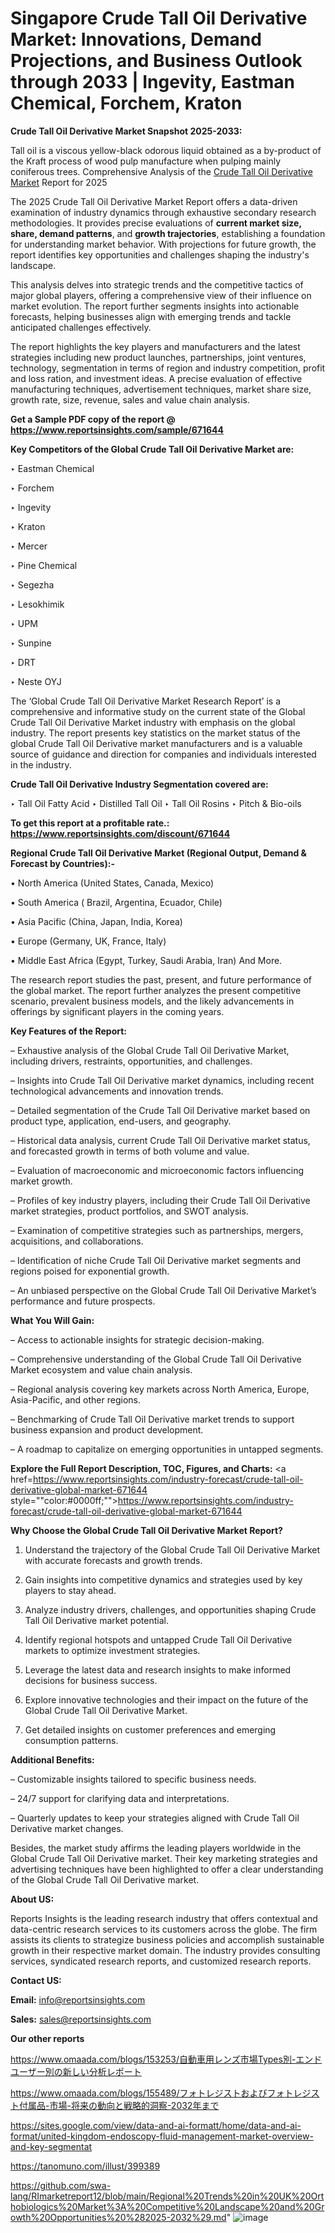 # Singapore Crude Tall Oil Derivative Market: Innovations, Demand Projections, and Business Outlook through 2033 | Ingevity, Eastman Chemical, Forchem, Kraton

<strong>Crude Tall Oil Derivative Market Snapshot 2025-2033:</strong>

Tall oil is a viscous yellow-black odorous liquid obtained as a by-product of the Kraft process of wood pulp manufacture when pulping mainly coniferous trees. Comprehensive Analysis of the <a href=https://www.reportsinsights.com/sample/671644>Crude Tall Oil Derivative Market</a> Report for 2025

The 2025 Crude Tall Oil Derivative Market Report offers a data-driven examination of industry dynamics through exhaustive secondary research methodologies. It provides precise evaluations of <strong>current market size, share, demand patterns</strong>, and <strong>growth trajectories</strong>, establishing a foundation for understanding market behavior. With projections for future growth, the report identifies key opportunities and challenges shaping the industry's landscape.

This analysis delves into strategic trends and the competitive tactics of major global players, offering a comprehensive view of their influence on market evolution. The report further segments insights into actionable forecasts, helping businesses align with emerging trends and tackle anticipated challenges effectively.

The report highlights the key players and manufacturers and the latest strategies including new product launches, partnerships, joint ventures, technology, segmentation in terms of region and industry competition, profit and loss ration, and investment ideas. A precise evaluation of effective manufacturing techniques, advertisement techniques, market share size, growth rate, size, revenue, sales and value chain analysis.

<strong>Get a Sample PDF copy of the report @ <a href=https://www.reportsinsights.com/sample/671644 style=color:#0000ff;>https://www.reportsinsights.com/sample/671644</a></strong>

<strong>Key Competitors of the Global Crude Tall Oil Derivative Market are:</strong>

‣ Eastman Chemical

‣ Forchem

‣ Ingevity

‣ Kraton

‣ Mercer

‣ Pine Chemical

‣ Segezha

‣ Lesokhimik

‣ UPM

‣ Sunpine

‣ DRT

‣ Neste OYJ

The ‘Global Crude Tall Oil Derivative Market Research Report’ is a comprehensive and informative study on the current state of the Global Crude Tall Oil Derivative Market industry with emphasis on the global industry. The report presents key statistics on the market status of the global Crude Tall Oil Derivative market manufacturers and is a valuable source of guidance and direction for companies and individuals interested in the industry.

<strong>Crude Tall Oil Derivative Industry Segmentation covered are:</strong>

‣ Tall Oil Fatty Acid
‣ Distilled Tall Oil
‣ Tall Oil Rosins
‣ Pitch & Bio-oils

<strong>To get this report at a profitable rate.: <a href=https://www.reportsinsights.com/discount/671644 style=color:#0000ff;>https://www.reportsinsights.com/discount/671644</a></strong>

<strong>Regional Crude Tall Oil Derivative Market (Regional Output, Demand &amp; Forecast by Countries):-</strong>

• North America (United States, Canada, Mexico)

• South America ( Brazil, Argentina, Ecuador, Chile)

• Asia Pacific (China, Japan, India, Korea)

• Europe (Germany, UK, France, Italy)

• Middle East Africa (Egypt, Turkey, Saudi Arabia, Iran) And More.

The research report studies the past, present, and future performance of the global market. The report further analyzes the present competitive scenario, prevalent business models, and the likely advancements in offerings by significant players in the coming years.

<strong>Key Features of the Report:</strong>

– Exhaustive analysis of the Global Crude Tall Oil Derivative Market, including drivers, restraints, opportunities, and challenges.

– Insights into Crude Tall Oil Derivative market dynamics, including recent technological advancements and innovation trends.

– Detailed segmentation of the Crude Tall Oil Derivative market based on product type, application, end-users, and geography.

– Historical data analysis, current Crude Tall Oil Derivative market status, and forecasted growth in terms of both volume and value.

– Evaluation of macroeconomic and microeconomic factors influencing market growth.

– Profiles of key industry players, including their Crude Tall Oil Derivative market strategies, product portfolios, and SWOT analysis.

– Examination of competitive strategies such as partnerships, mergers, acquisitions, and collaborations.

– Identification of niche Crude Tall Oil Derivative market segments and regions poised for exponential growth.

– An unbiased perspective on the Global Crude Tall Oil Derivative Market’s performance and future prospects.

<strong>What You Will Gain:</strong>

– Access to actionable insights for strategic decision-making.

– Comprehensive understanding of the Global Crude Tall Oil Derivative Market ecosystem and value chain analysis.

– Regional analysis covering key markets across North America, Europe, Asia-Pacific, and other regions.

– Benchmarking of Crude Tall Oil Derivative market trends to support business expansion and product development.

– A roadmap to capitalize on emerging opportunities in untapped segments.

<strong>Explore the Full Report Description, TOC, Figures, and Charts:</strong>
<a href=https://www.reportsinsights.com/industry-forecast/crude-tall-oil-derivative-global-market-671644 style=""color:#0000ff;"">https://www.reportsinsights.com/industry-forecast/crude-tall-oil-derivative-global-market-671644</a>

<strong>Why Choose the Global Crude Tall Oil Derivative Market Report?</strong>

1. Understand the trajectory of the Global Crude Tall Oil Derivative Market with accurate forecasts and growth trends.

2. Gain insights into competitive dynamics and strategies used by key players to stay ahead.

3. Analyze industry drivers, challenges, and opportunities shaping Crude Tall Oil Derivative market potential.

4. Identify regional hotspots and untapped Crude Tall Oil Derivative markets to optimize investment strategies.

5. Leverage the latest data and research insights to make informed decisions for business success.

6. Explore innovative technologies and their impact on the future of the Global Crude Tall Oil Derivative Market.

7. Get detailed insights on customer preferences and emerging consumption patterns.

<strong>Additional Benefits:</strong>

– Customizable insights tailored to specific business needs.

– 24/7 support for clarifying data and interpretations.

– Quarterly updates to keep your strategies aligned with Crude Tall Oil Derivative market changes.

Besides, the market study affirms the leading players worldwide in the Global Crude Tall Oil Derivative market. Their key marketing strategies and advertising techniques have been highlighted to offer a clear understanding of the Global Crude Tall Oil Derivative market.

<strong><strong>About US</strong>:</strong>

Reports Insights is the leading research industry that offers contextual and data-centric research services to its customers across the globe. The firm assists its clients to strategize business policies and accomplish sustainable growth in their respective market domain. The industry provides consulting services, syndicated research reports, and customized research reports.

<strong>Contact US:</strong>

<p class=><b>Email:</b> <a href=mailto:info@reportsinsights.com>info@reportsinsights.com</a></p>
<p class=><b>Sales:</b> <a href=mailto:sales@reportsinsights.com>sales@reportsinsights.com</a></p>

<strong>Our other reports</strong>

<a href=https://www.omaada.com/blogs/153253/自動車用レンズ市場Types別-エンドユーザー別の新しい分析レポート>https://www.omaada.com/blogs/153253/自動車用レンズ市場Types別-エンドユーザー別の新しい分析レポート</a>

<a href=https://www.omaada.com/blogs/155489/フォトレジストおよびフォトレジスト付属品-市場-将来の動向と戦略的洞察-2032年まで>https://www.omaada.com/blogs/155489/フォトレジストおよびフォトレジスト付属品-市場-将来の動向と戦略的洞察-2032年まで</a>

<a href=https://sites.google.com/view/data-and-ai-formatt/home/data-and-ai-format/united-kingdom-endoscopy-fluid-management-market-overview-and-key-segmentat>https://sites.google.com/view/data-and-ai-formatt/home/data-and-ai-format/united-kingdom-endoscopy-fluid-management-market-overview-and-key-segmentat</a>

<a href=https://tanomuno.com/illust/399389>https://tanomuno.com/illust/399389</a>

<a href=https://github.com/swa-lang/RImarketreport12/blob/main/Regional%20Trends%20in%20UK%20Orthobiologics%20Market%3A%20Competitive%20Landscape%20and%20Growth%20Opportunities%20%282025-2032%29.md>https://github.com/swa-lang/RImarketreport12/blob/main/Regional%20Trends%20in%20UK%20Orthobiologics%20Market%3A%20Competitive%20Landscape%20and%20Growth%20Opportunities%20%282025-2032%29.md</a>"
![image](https://github.com/user-attachments/assets/2d02301b-9f6e-4fff-93d4-875f16730ab5)
